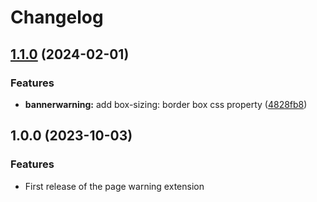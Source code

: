 # Changelog

## [1.1.0](https://github.com/HSnils/page-warning-extension/compare/v1.0.0...v1.1.0) (2024-02-01)


### Features

* **bannerwarning:** add box-sizing: border box css property ([4828fb8](https://github.com/HSnils/page-warning-extension/commit/4828fb8f7af5b12ca63900d60e8cac6f0eb64e3f))

## 1.0.0 (2023-10-03)

### Features

- First release of the page warning extension
